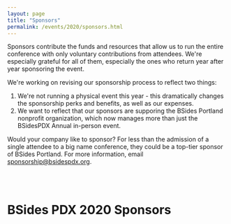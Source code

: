 ```yaml
---
layout: page
title: "Sponsors"
permalink: /events/2020/sponsors.html
---
```


Sponsors contribute the funds and resources that allow us to run the entire conference with only voluntary contributions from attendees. We're especially grateful for all of them, especially the ones who return year after year sponsoring the event.

We're working on revising our sponsorship process to reflect two things:
1. We're not running a physical event this year - this dramatically changes the sponsorship perks and benefits, as well as our expenses.
2. We want to reflect that our sponsors are supporing the BSides Portland nonprofit organization, which now manages more than just the BSidesPDX Annual in-person event.

Would your company like to sponsor? For less than the admission of a single attendee to a big name conference, they could be a top-tier sponsor of BSides Portland. For more information, email <a href="mailto:sponsorship@bsidespdx.org">sponsorship@bsidespdx.org</a>.

<p>&nbsp;</p>
<div class="row">
  <div class="columns small-12"><h1 class="center-text"><strong>BSides PDX 2020 Sponsors</strong></h1></div>
</div>
<p>&nbsp;</p>
<div class="row">
  <div class="columns small-12"><img src="/images/2020/sponsorlogos/1.svg" alt="" class="center"/></div>
  <div class="columns small-12"><img src="/images/2020/sponsorlogos/2.svg" alt="" class="center"/></div>
  <div class="columns small-12"><img src="/images/2020/sponsorlogos/3.svg" alt="" class="center"/></div>
</div>
<div class="row">
  <div class="columns small-12"><img src="/images/2020/sponsorlogos/4.svg" alt="" class="center"/></div>
  <div class="columns small-12"><img src="/images/2020/sponsorlogos/5.svg" alt="" class="center"/></div>
  <div class="columns small-12"><img src="/images/2020/sponsorlogos/6.svg" alt="" class="center"/></div>
  <div class="columns small-12"><img src="/images/2020/sponsorlogos/7.svg" alt="" class="center"/></div>
  <div class="columns small-12"><img src="/images/2020/sponsorlogos/8.svg" alt="" class="center"/></div>
  <div class="columns small-12"><img src="/images/2020/sponsorlogos/9.svg" alt="" class="center"/></div>
  <div class="columns small-12"><img src="/images/2020/sponsorlogos/10.svg" alt="" class="center"/></div>
  <div class="columns small-12"><img src="/images/2020/sponsorlogos/11.svg" alt="" class="center"/></div>
  <div class="columns small-12"><img src="/images/2020/sponsorlogos/12.svg" alt="" class="center"/></div>
  <div class="columns small-12"><img src="/images/2020/sponsorlogos/13.svg" alt="" class="center"/></div>
  <div class="columns small-12"><img src="/images/2020/sponsorlogos/14.svg" alt="" class="center"/></div>
  <div class="columns small-12"><img src="/images/2020/sponsorlogos/15.svg" alt="" class="center"/></div>
  <div class="columns small-12"><img src="/images/2020/sponsorlogos/16.svg" alt="" class="center"/></div>
  <div class="columns small-12"><img src="/images/2020/sponsorlogos/17.svg" alt="" class="center"/></div>
  <div class="columns small-12"><img src="/images/2020/sponsorlogos/18.svg" alt="" class="center"/></div>
</div>

